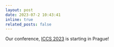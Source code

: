 ```yaml
---
layout: post
date: 2023-07-2 10:43:41
inline: true
related_posts: false
---
```


Our conference, [ICCS 2023](https://www.iccs-meeting.org/iccs2023/) is starting in Prague!
